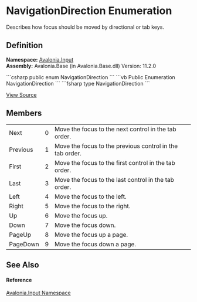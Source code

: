 # NavigationDirection Enumeration


Describes how focus should be moved by directional or tab keys.



## Definition
**Namespace:** <a href="N_Avalonia_Input">Avalonia.Input</a>  
**Assembly:** Avalonia.Base (in Avalonia.Base.dll) Version: 11.2.0

<Tabs groupId="api-code-preview">
<TabItem value="csharp" label="C#">
```csharp
public enum NavigationDirection
```
</TabItem>
<TabItem value="vb" label="VB">
```vb
Public Enumeration NavigationDirection
```
</TabItem>
<TabItem value="fsharp" label="F#">
```fsharp
type NavigationDirection
```
</TabItem>
</Tabs>



<a href="https://github.com/AvaloniaUI/Avalonia/tree/master/src/Avalonia.Base/Input/NavigationDirection.cs" title="View the source code">View Source</a>



## Members
<table>
<tr>
<td>Next</td>
<td>0</td>
<td>Move the focus to the next control in the tab order.</td>
</tr>
<tr>
<td>Previous</td>
<td>1</td>
<td>Move the focus to the previous control in the tab order.</td>
</tr>
<tr>
<td>First</td>
<td>2</td>
<td>Move the focus to the first control in the tab order.</td>
</tr>
<tr>
<td>Last</td>
<td>3</td>
<td>Move the focus to the last control in the tab order.</td>
</tr>
<tr>
<td>Left</td>
<td>4</td>
<td>Move the focus to the left.</td>
</tr>
<tr>
<td>Right</td>
<td>5</td>
<td>Move the focus to the right.</td>
</tr>
<tr>
<td>Up</td>
<td>6</td>
<td>Move the focus up.</td>
</tr>
<tr>
<td>Down</td>
<td>7</td>
<td>Move the focus down.</td>
</tr>
<tr>
<td>PageUp</td>
<td>8</td>
<td>Move the focus up a page.</td>
</tr>
<tr>
<td>PageDown</td>
<td>9</td>
<td>Move the focus down a page.</td>
</tr>
</table>

## See Also


#### Reference
<a href="N_Avalonia_Input">Avalonia.Input Namespace</a>  

